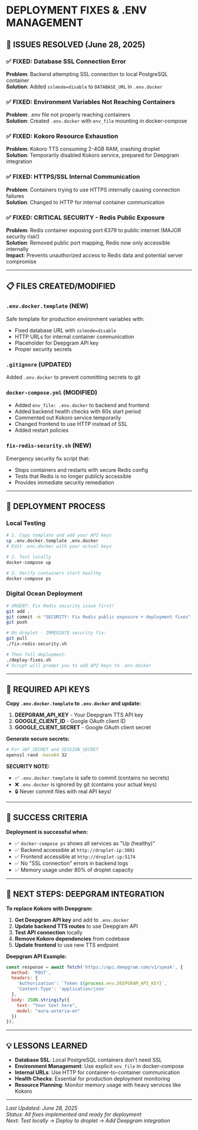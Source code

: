 # DEPLOYMENT FIXES & .ENV MANAGEMENT

## 🚨 ISSUES RESOLVED (June 28, 2025)

### ✅ FIXED: Database SSL Connection Error
**Problem**: Backend attempting SSL connection to local PostgreSQL container  
**Solution**: Added `sslmode=disable` to `DATABASE_URL` in `.env.docker`

### ✅ FIXED: Environment Variables Not Reaching Containers
**Problem**: .env file not properly reaching containers  
**Solution**: Created `.env.docker` with `env_file` mounting in docker-compose

### ✅ FIXED: Kokoro Resource Exhaustion  
**Problem**: Kokoro TTS consuming 2-4GB RAM, crashing droplet  
**Solution**: Temporarily disabled Kokoro service, prepared for Deepgram integration

### ✅ FIXED: HTTPS/SSL Internal Communication
**Problem**: Containers trying to use HTTPS internally causing connection failures  
**Solution**: Changed to HTTP for internal container communication

### ✅ FIXED: CRITICAL SECURITY - Redis Public Exposure
**Problem**: Redis container exposing port 6379 to public internet (MAJOR security risk!)  
**Solution**: Removed public port mapping, Redis now only accessible internally  
**Impact**: Prevents unauthorized access to Redis data and potential server compromise

---

## 📋 FILES CREATED/MODIFIED

### `.env.docker.template` (NEW)
Safe template for production environment variables with:
- Fixed database URL with `sslmode=disable`
- HTTP URLs for internal container communication  
- Placeholder for Deepgram API key
- Proper security secrets

### `.gitignore` (UPDATED)
Added `.env.docker` to prevent committing secrets to git

### `docker-compose.yml` (MODIFIED)
- Added `env_file: .env.docker` to backend and frontend
- Added backend health checks with 60s start period
- Commented out Kokoro service temporarily
- Changed frontend to use HTTP instead of SSL
- Added restart policies

### `fix-redis-security.sh` (NEW)
Emergency security fix script that:
- Stops containers and restarts with secure Redis config
- Tests that Redis is no longer publicly accessible
- Provides immediate security remediation

---

## 🚀 DEPLOYMENT PROCESS

### Local Testing
```bash
# 1. Copy template and add your API keys
cp .env.docker.template .env.docker
# Edit .env.docker with your actual keys

# 2. Test locally
docker-compose up

# 3. Verify containers start healthy
docker-compose ps
```

### Digital Ocean Deployment  
```bash
# URGENT: Fix Redis security issue first!
git add .
git commit -m "SECURITY: Fix Redis public exposure + deployment fixes"
git push

# On droplet - IMMEDIATE security fix:
git pull
./fix-redis-security.sh

# Then full deployment:
./deploy-fixes.sh
# Script will prompt you to add API keys to .env.docker
```

---

## 🔑 REQUIRED API KEYS

**Copy `.env.docker.template` to `.env.docker` and update:**

1. **DEEPGRAM_API_KEY** - Your Deepgram TTS API key
2. **GOOGLE_CLIENT_ID** - Google OAuth client ID  
3. **GOOGLE_CLIENT_SECRET** - Google OAuth client secret

**Generate secure secrets:**
```bash
# For JWT_SECRET and SESSION_SECRET
openssl rand -base64 32
```

**SECURITY NOTE:** 
- ✅ `.env.docker.template` is safe to commit (contains no secrets)
- ❌ `.env.docker` is ignored by git (contains your actual keys)
- 🔒 Never commit files with real API keys!

---

## 🎯 SUCCESS CRITERIA

**Deployment is successful when:**
- ✅ `docker-compose ps` shows all services as "Up (healthy)"
- ✅ Backend accessible at `http://droplet-ip:3001`
- ✅ Frontend accessible at `http://droplet-ip:5174`
- ✅ No "SSL connection" errors in backend logs
- ✅ Memory usage under 80% of droplet capacity

---

## 🔄 NEXT STEPS: DEEPGRAM INTEGRATION

**To replace Kokoro with Deepgram:**

1. **Get Deepgram API key** and add to `.env.docker`
2. **Update backend TTS routes** to use Deepgram API
3. **Test API connection** locally
4. **Remove Kokoro dependencies** from codebase
5. **Update frontend** to use new TTS endpoint

**Deepgram API Example:**
```javascript
const response = await fetch('https://api.deepgram.com/v1/speak', {
  method: 'POST',
  headers: {
    'Authorization': `Token ${process.env.DEEPGRAM_API_KEY}`,
    'Content-Type': 'application/json'
  },
  body: JSON.stringify({
    text: "Your text here",
    model: "aura-asteria-en"
  })
});
```

---

## 💡 LESSONS LEARNED

- **Database SSL**: Local PostgreSQL containers don't need SSL
- **Environment Management**: Use explicit `env_file` in docker-compose
- **Internal URLs**: Use HTTP for container-to-container communication
- **Health Checks**: Essential for production deployment monitoring
- **Resource Planning**: Monitor memory usage with heavy services like Kokoro

---

*Last Updated: June 28, 2025*  
*Status: All fixes implemented and ready for deployment*  
*Next: Test locally → Deploy to droplet → Add Deepgram integration*

